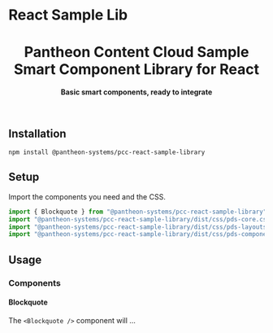 # React Sample Lib

<div align="center">
	<h1>Pantheon Content Cloud Sample Smart Component Library for React</h1>
	<p>
		<b>Basic smart components, ready to integrate</b>
	</p>
	<br>
</div>

## Installation

```console
npm install @pantheon-systems/pcc-react-sample-library
```

## Setup

Import the components you need and the CSS.

```javascript
import { Blockquote } from "@pantheon-systems/pcc-react-sample-library";
import "@pantheon-systems/pcc-react-sample-library/dist/css/pds-core.css";
import "@pantheon-systems/pcc-react-sample-library/dist/css/pds-layouts.css";
import "@pantheon-systems/pcc-react-sample-library/dist/css/pds-components.css";
```

## Usage

### Components

#### Blockquote

The `<Blockquote />` component will ...
